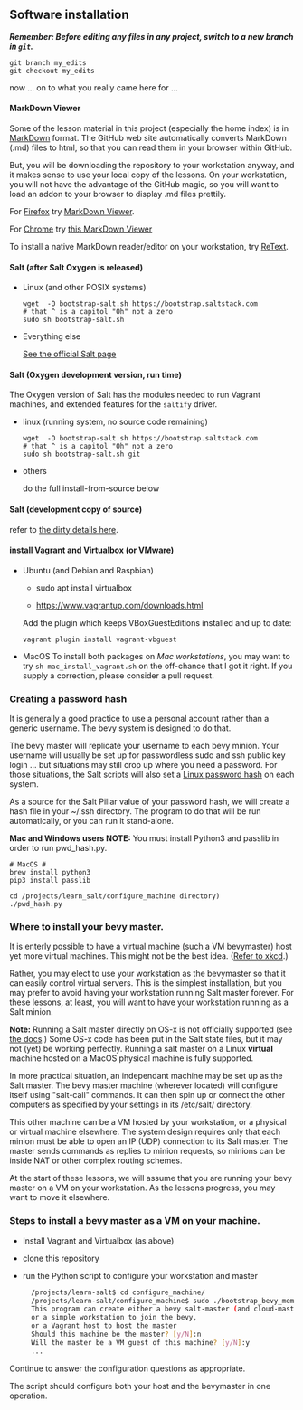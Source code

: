 ## Software installation

_**Remember: Before editing any files in any project,
switch to a new branch in `git`.**_

```
git branch my_edits
git checkout my_edits
```
now ... on to what you really came here for ...

#### MarkDown Viewer

Some of the lesson material in this project (especially the home index)
is in [MarkDown](http://commonmark.org/) format.  The GitHub web site automatically converts MarkDown
(.md) files to html, so that you can read them in your browser within GitHub.

But, you will be downloading the repository to your workstation anyway, and it
makes sense to use your local copy of the lessons.
On your workstation, you will not have the advantage of the GitHub magic, so
you will want to load an addon to your browser to display .md files prettily.


For [Firefox]() try
[MarkDown Viewer](https://addons.mozilla.org/en-US/firefox/addon/markdown-viewer/).

For [Chrome](https://www.google.com/chrome/) try
[this MarkDown Viewer](https://chrome.google.com/webstore/detail/markdown-viewer/ckkdlimhmcjmikdlpkmbgfkaikojcbjk?utm_source=chrome-app-launcher-info-dialog)

To install a native MarkDown reader/editor on your workstation, try
[ReText](https://github.com/retext-project/retext).

#### Salt (after Salt Oxygen is released)

- Linux (and other POSIX systems)
    ```(bash)
    wget  -O bootstrap-salt.sh https://bootstrap.saltstack.com
    # that ^ is a capitol "Oh" not a zero
    sudo sh bootstrap-salt.sh 
    ```

- Everything else

    [See the official Salt page](https://docs.saltstack.com/en/latest/topics/installation/index.html#quick-install)

#### Salt (Oxygen development version, run time)

The Oxygen version of Salt has the modules needed to run Vagrant machines,
and extended features for the `saltify` driver.


- linux (running system, no source code remaining)
    ```(bash)
    wget  -O bootstrap-salt.sh https://bootstrap.saltstack.com
    # that ^ is a capitol "Oh" not a zero
    sudo sh bootstrap-salt.sh git
    ```

- others

    do the full install-from-source below

#### Salt (development copy of source)

refer to [the dirty details here](install_salt_development.md).

#### install Vagrant and Virtualbox (or VMware)

- Ubuntu (and Debian and Raspbian)

  - sudo apt install virtualbox

  - https://www.vagrantup.com/downloads.html

  Add the plugin which keeps VBoxGuestEditions installed and up to date:

  `vagrant plugin install vagrant-vbguest`


- MacOS
To install both packages on *Mac workstations*, you may want to try 
`sh mac_install_vagrant.sh` on the off-chance that I got it right.
If you supply a correction, please consider a pull request.

### Creating a password hash

It is generally a good practice to use a personal account rather than
a generic username. The bevy system is designed to do that.

The bevy master will replicate your username to each bevy minion. Your username will usually be set up for
passwordless sudo and ssh public key login ... but situations may still crop up where you need a password.
For those situations, the Salt scripts will also set a 
[Linux password hash](https://crackstation.net/hashing-security.htm) on each system.

As a source for the Salt Pillar value of your password hash, we will create a hash file in 
your ~/.ssh directory.  The program to do that will be run automatically, or you can run
it stand-alone.
 
**Mac and Windows users NOTE:** You must install Python3  and passlib in order to run pwd_hash.py.

```(bash)
# MacOS #
brew install python3
pip3 install passlib
``` 

```(bash)
cd /projects/learn_salt/configure_machine directory)
./pwd_hash.py
```

### Where to install your bevy master.

It is enterly possible to have a virtual machine (such a VM
bevymaster) host yet more virtual machines. This might not be
the best idea. ([Refer to xkcd](http://xkcd.com/1764).)

Rather, you may elect to use your workstation as the bevymaster so that
it can easily control virtual servers. 
This is the simplest installation, but you may prefer to avoid having
your workstation running Salt master forever.
For these lessons, at least, 
you will want to have your workstation running as a Salt minion.

**Note:** Running a Salt master directly on OS-x is not officially supported 
(see [the docs](https://docs.saltstack.com/en/latest/topics/installation/osx.html).) 
Some OS-x code has been put in the Salt state files, but it may not (yet) be working perfectly. 
Running a salt master on a Linux __virtual__ machine hosted on a MacOS physical machine is fully supported.

In more practical situation, an independant machine may be set up as the Salt master. 
The bevy master machine (wherever located) will configure itself using "salt-call" commands.
It can then spin up or connect the other computers as specified by your settings in its /etc/salt/ directory.

This other machine can be a VM hosted by your workstation,
or a physical or virtual machine elsewhere. 
The system design requires only that each minion must be able to open an IP (UDP) connection
to its Salt master. The master sends commands as replies to minion requests, 
so minions can be inside NAT or other complex routing schemes.

At the start of these lessons, we will assume that you are running your bevy master
on a VM on your workstation.  As the lessons progress, you may want to move it elsewhere.

### Steps to install a bevy master as a VM on your machine.

- Install Vagrant and Virtualbox (as above)

- clone this repository

- run the Python script to configure your workstation and master
  ```bash
    /projects/learn-salt$ cd configure_machine/
    /projects/learn-salt/configure_machine$ sudo ./bootstrap_bevy_member_here.py 
    This program can create either a bevy salt-master (and cloud-master),
    or a simple workstation to join the bevy,
    or a Vagrant host to host the master
    Should this machine be the master? [y/N]:n
    Will the master be a VM guest of this machine? [y/N]:y
    ...
    ```
Continue to answer the configuration questions as appropriate.    

The script should configure both your host and the bevymaster in one operation.
